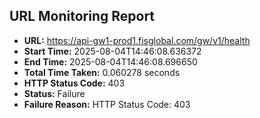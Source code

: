 ## URL Monitoring Report

- **URL:** https://api-gw1-prod1.fisglobal.com/gw/v1/health
- **Start Time:** 2025-08-04T14:46:08.636372
- **End Time:** 2025-08-04T14:46:08.696650
- **Total Time Taken:** 0.060278 seconds
- **HTTP Status Code:** 403
- **Status:** Failure
- **Failure Reason:** HTTP Status Code: 403
